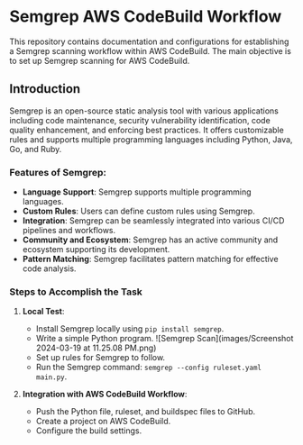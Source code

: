 # Semgrep AWS CodeBuild Workflow

This repository contains documentation and configurations for establishing a Semgrep scanning workflow within AWS CodeBuild. The main objective is to set up Semgrep scanning for AWS CodeBuild.

## Introduction

Semgrep is an open-source static analysis tool with various applications including code maintenance, security vulnerability identification, code quality enhancement, and enforcing best practices. It offers customizable rules and supports multiple programming languages including Python, Java, Go, and Ruby.

### Features of Semgrep:

- **Language Support**: Semgrep supports multiple programming languages.
- **Custom Rules**: Users can define custom rules using Semgrep.
- **Integration**: Semgrep can be seamlessly integrated into various CI/CD pipelines and workflows.
- **Community and Ecosystem**: Semgrep has an active community and ecosystem supporting its development.
- **Pattern Matching**: Semgrep facilitates pattern matching for effective code analysis.



### Steps to Accomplish the Task

1. **Local Test**:
   - Install Semgrep locally using `pip install semgrep`.
   - Write a simple Python program.
     ![Semgrep Scan](images/Screenshot 2024-03-19 at 11.25.08 PM.png)
   - Set up rules for Semgrep to follow.
   - Run the Semgrep command: `semgrep --config ruleset.yaml main.py`.

2. **Integration with AWS CodeBuild Workflow**:
   - Push the Python file, ruleset, and buildspec files to GitHub.
   - Create a project on AWS CodeBuild.
   - Configure the build settings.
